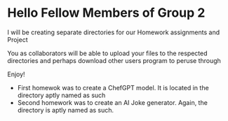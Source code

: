 # Hello Fellow Members of Group 2
I will be creating separate directories for our Homework assignments and Project

You as collaborators will be able to upload your files to the respected directories and perhaps download other users program to peruse through

Enjoy!

- First homewok was to create a ChefGPT model. It is located in the directory aptly named as such
- Second homework was to create an AI Joke generator. Again, the directory is aptly named as such.
